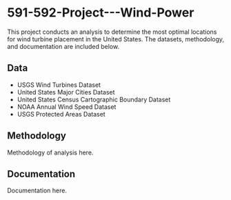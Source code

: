 # 591-592-Project---Wind-Power

This project conducts an analysis to determine the most optimal locations for wind turbine placement in the United States. The datasets, methodology, and documentation are included below.

## Data
- USGS Wind Turbines Dataset
- United States Major Cities Dataset
- United States Census Cartographic Boundary Dataset
- NOAA Annual Wind Speed Dataset
- USGS Protected Areas Dataset

## Methodology
Methodology of analysis here.

## Documentation
Documentation here.